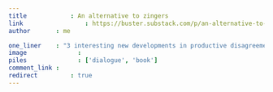 ```yaml
---
title 			 : An alternative to zingers
link 				 : https://buster.substack.com/p/an-alternative-to-zingers
author       : me

one_liner    : "3 interesting new developments in productive disagreement: etter.wiki, change a view, and impossible conversations."
image			   : 
piles			   : ['dialogue', 'book']
comment_link : 
redirect		 : true
---
```


